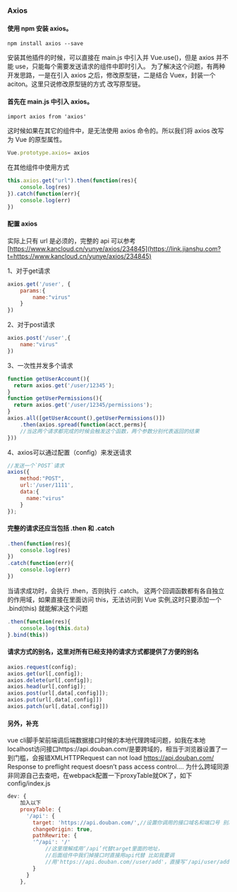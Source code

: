 ### Axios

#### 使用 npm 安装 axios。

```
npm install axios --save
```

安装其他插件的时候，可以直接在 main.js 中引入并 Vue.use()，但是 axios 并不能 use，只能每个需要发送请求的组件中即时引入。
为了解决这个问题，有两种开发思路，一是在引入 axios 之后，修改原型链，二是结合 Vuex，封装一个 aciton。这里只说修改原型链的方式
改写原型链。

#### 首先在 main.js 中引入 axios。

```
import axios from 'axios'
```

这时候如果在其它的组件中，是无法使用 axios 命令的。所以我们将 axios 改写为 Vue 的原型属性。

```js
Vue.prototype.axios= axios
```

在其他组件中使用方式
``` js
this.axios.get("url").then(function(res){
    console.log(res)
}).catch(function(err){
    console.log(err)
})
```

#### 配置 axios

实际上只有 url 是必须的，完整的 api 可以参考[https://www.kancloud.cn/yunye/axios/234845](https://link.jianshu.com?t=https://www.kancloud.cn/yunye/axios/234845)

1、对于get请求

``` js
axios.get('/user', {
    params:{
        name:"virus"  
    }
})
```

2、对于post请求

``` js
axios.post('/user',{
    name:"virus"
})
```

3、一次性并发多个请求

``` js
function getUserAccount(){
  return axios.get('/user/12345');
}
function getUserPermissions(){
  return axios.get('/user/12345/permissions');
}
axios.all([getUserAccount(),getUserPermissions()])
    .then(axios.spread(function(acct,perms){
    //当这两个请求都完成的时候会触发这个函数，两个参数分别代表返回的结果
}))

```

4、axios可以通过配置（config）来发送请求

``` js
//发送一个`POST`请求
axios({
    method:"POST",
    url:'/user/1111',
    data:{
      name:"virus"
    }
});

```

#### 完整的请求还应当包括 .then 和 .catch

```js
.then(function(res){
    console.log(res)
})
.catch(function(err){
    console.log(err)
})
```

当请求成功时，会执行 .then，否则执行 .catch。
这两个回调函数都有各自独立的作用域，如果直接在里面访问 this，无法访问到 Vue 实例,这时只要添加一个 .bind(this) 就能解决这个问题

``` js
.then(function(res){
    console.log(this.data)
}.bind(this))
```

#### 请求方式的别名，这里对所有已经支持的请求方式都提供了方便的别名

``` js
axios.request(config);
axios.get(url[,config]);
axios.delete(url[,config]);
axios.head(url[,config]);
axios.post(url[,data[,config]]);
axios.put(url[,data[,config]])
axios.patch(url[,data[,config]])
```

#### 另外，补充

vue cli脚手架前端调后端数据接口时候的本地代理跨域问题，如我在本地localhost访问接口https://api.douban.com/是要跨域的，相当于浏览器设置了一到门槛，会报错XMLHTTPRequest can not load https://api.douban.com/ Response to preflight request doesn’t pass access control…. 为什么跨域同源非同源自己去查吧，在webpack配置一下proxyTable就OK了，如下 config/index.js

``` js
dev: {
    加入以下
    proxyTable: {
      '/api': {
        target: 'https://api.douban.com/',//设置你调用的接口域名和端口号 别忘了加http
        changeOrigin: true,
        pathRewrite: {
        '^/api': '/'
            //这里理解成用‘/api’代替target里面的地址，
            //后面组件中我们掉接口时直接用api代替 比如我要调
            //用'https://api.douban.com//user/add'，直接写‘/api/user/add’即可
        }
      }
    },
```
